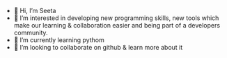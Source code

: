 - 👋 Hi, I’m Seeta
- 👀 I’m interested in developing new programming skills,
     new tools which make our learning & collaboration easier
     and being part of a developers community. 
- 🌱 I’m currently learning pythom
- 💞️ I’m looking to collaborate on github & learn more about it

<!---
sitaluk21/sitaluk21 is a ✨ special ✨ repository because its `README.md` (this file) appears on your GitHub profile.
You can click the Preview link to take a look at your changes.
--->
